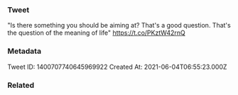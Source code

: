 ### Tweet
"Is there something you should be aiming at? That's a good question. That's the question of the meaning of life" https://t.co/PKztW42rnQ

### Metadata
Tweet ID: 1400707740645969922
Created At: 2021-06-04T06:55:23.000Z

### Related

